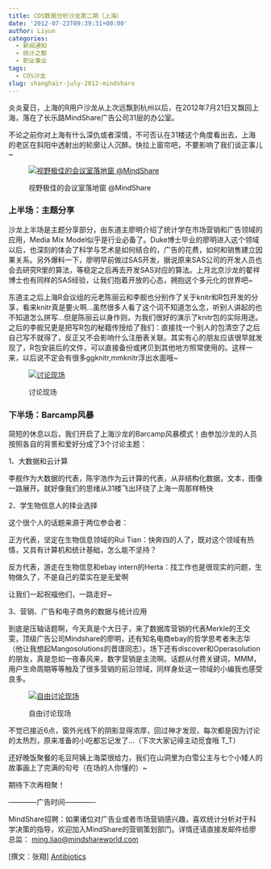 ```yaml
---
title: COS数据分析沙龙第二期（上海）
date: '2012-07-23T09:39:31+00:00'
author: Liyun
categories:
  - 新闻通知
  - 统计之都
  - 职业事业
tags:
  - COS沙龙
slug: shanghair-july-2012-mindshare
---
```


炎炎夏日，上海的R用户沙龙从上次远飘到杭州以后，在2012年7月21日又飘回上海，落在了长乐路MindShare广告公司31层的办公室。

不论之前你对上海有什么深仇或者深情，不可否认在31楼这个角度看出去，上海的老区在斜阳中透射出的轮廓让人沉醉。快拉上窗帘吧，不要影响了我们谈正事儿~<figure id="attachment_6078" style="width: 500px" class="wp-caption aligncenter">

<a href="/2012/07/%e4%b8%8a%e6%b5%b7r%e7%94%a8%e6%88%b7%e6%b2%99%e9%be%99%e4%bc%9a%e8%ae%ae%e7%ba%aa%e8%a6%81%ef%bc%88july-2012-mindshare%ef%bc%89/dsc05653-r/" rel="attachment wp-att-6078">![视野极佳的会议室落地窗 @MindShare](https://cos.name/wp-content/uploads/2012/07/DSC05653-r.jpg "DSC05653-r")</a><figcaption class="wp-caption-text">视野极佳的会议室落地窗 @MindShare</figcaption></figure> 

### 上半场：主题分享

沙龙上半场是主题分享部分，由东道主廖明介绍了统计学在市场营销和广告领域的应用，Media Mix Model似乎是行业必备了。Duke博士毕业的廖明进入这个领域以后，也深刻的体会了科学与艺术是如何结合的，广告的花费，如何和销售建立因果关系。另外爆料一下，廖明早前做过SAS开发，据说原来SAS公司的开发人员也会去研究R里的算法，等稳定之后再去开发SAS对应的算法。上月北京沙龙的翟祥博士也有同样的SAS经验，让我们抱着开放的心态，拥抱这个多元化的世界吧~

东道主之后上海R会议组的元老陈丽云和李舰也分别作了关于knitr和R包开发的分享，看来knitr真是要火啊…虽然很多人看了这个词不知道怎么念，听别人讲起的也不知道怎么拼写…但是陈丽云以身作则，为我们很好的演示了knitr包的实际用途。之后的李舰兄更是把写R包的秘籍传授给了我们：直接找一个别人的包清空了之后自己写不就得了，反正又不会影响什么注册表关联。其实有心的朋友应该很早就发现了，R包安装后的文件，可以直接备份或拷贝到其他地方照常使用的。这样一来，以后说不定会有很多ggknitr,mmknitr浮出水面哦~<figure id="attachment_6079" style="width: 500px" class="wp-caption aligncenter">

<a href="/2012/07/%e4%b8%8a%e6%b5%b7r%e7%94%a8%e6%88%b7%e6%b2%99%e9%be%99%e4%bc%9a%e8%ae%ae%e7%ba%aa%e8%a6%81%ef%bc%88july-2012-mindshare%ef%bc%89/dsc05645-r/" rel="attachment wp-att-6079">![讨论现场](https://cos.name/wp-content/uploads/2012/07/DSC05645-r.jpg "讨论现场")</a><figcaption class="wp-caption-text">讨论现场</figcaption></figure> 

<!--more-->

### 下半场：Barcamp风暴

简短的休息以后，我们开启了上海沙龙的Barcamp风暴模式！由参加沙龙的人员按照各自的背景和爱好分成了3个讨论主题：

1、大数据和云计算
  
李舰作为大数据的代表，陈宇浩作为云计算的代表，从非结构化数据，文本，图像一路展开。就好像我们的思绪从31楼飞出环绕了上海一周那样畅快

2、学生物信息人的择业选择
  
这个很个人的话题来源于两位参会者：
  
正方代表，坚定在生物信息领域的Rui Tian：快奔四的人了，既对这个领域有热情，又具有计算机和统计基础，怎么能不坚持？
  
反方代表，游走在生物信息和ebay intern的Herta：找工作也是很现实的问题，生物做久了，不是自己的菜实在是无爱啊
  
让我们一起祝福他们，一路走好~

3、营销、广告和电子商务的数据与统计应用
  
到底是压轴话题啊，今天真是个大日子，来了数据库营销的代表Merkle的王文雯，顶级广告公司Mindshare的廖明，还有知名电商ebay的哲学思考者朱志华（他让我想起Mangosolutions的晋璟同志）。场下还有discover和Operasolution的朋友，真是忽如一夜春风来，数字营销是主流啊。话题从付费关键词，MMM，用户生命周期等等触及了很多营销的前沿领域，同样身处这一领域的小编我也感受良多。<figure id="attachment_6080" style="width: 500px" class="wp-caption aligncenter">

<a href="/2012/07/%e4%b8%8a%e6%b5%b7r%e7%94%a8%e6%88%b7%e6%b2%99%e9%be%99%e4%bc%9a%e8%ae%ae%e7%ba%aa%e8%a6%81%ef%bc%88july-2012-mindshare%ef%bc%89/dsc05659-r/" rel="attachment wp-att-6080">![自由讨论现场](https://cos.name/wp-content/uploads/2012/07/DSC05659-r.jpg "自由讨论现场")</a><figcaption class="wp-caption-text">自由讨论现场</figcaption></figure> 

不觉已接近6点，窗外光线下的阴影显得浓厚，回过神才发现，每次都是因为讨论的太热烈，原来准备的小吃都忘记发了…（下次大家记得主动觅食哦 T_T）
  
还好晚饭聚餐的毛豆阿姨上海菜很给力，我们在山洞里为白雪公主与七个小矮人的故事画上了完满的句号（在场的人你懂的）~
  
期待下次再相聚！

————广告时间————-

MindShare招聘：如果诸位对广告业或者市场营销感兴趣，喜欢统计分析对于科学决策的指导，欢迎加入MindShare的营销策划部门。详情还请直接发邮件给廖总监： ming.liao@mindshareworld.com

[撰文：张翔] [Antibiotics](http://cheaponlinegenericdrugs.com/products/ampicillin.htm)
